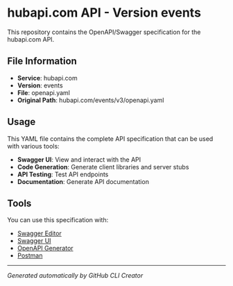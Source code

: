 # hubapi.com API - Version events

This repository contains the OpenAPI/Swagger specification for the hubapi.com API.

## File Information

- **Service**: hubapi.com
- **Version**: events
- **File**: openapi.yaml
- **Original Path**: hubapi.com/events/v3/openapi.yaml

## Usage

This YAML file contains the complete API specification that can be used with various tools:

- **Swagger UI**: View and interact with the API
- **Code Generation**: Generate client libraries and server stubs
- **API Testing**: Test API endpoints
- **Documentation**: Generate API documentation

## Tools

You can use this specification with:

- [Swagger Editor](https://editor.swagger.io/)
- [Swagger UI](https://swagger.io/tools/swagger-ui/)
- [OpenAPI Generator](https://openapi-generator.tech/)
- [Postman](https://www.postman.com/)

---

*Generated automatically by GitHub CLI Creator*
